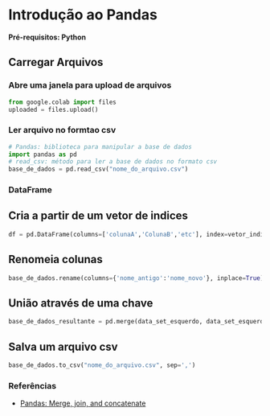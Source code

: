 # Introdução ao Pandas
**Pré-requisitos: Python** 

## Carregar Arquivos 

### Abre uma janela para upload de arquivos 
```python
from google.colab import files
uploaded = files.upload()
``` 
### Ler arquivo no formtao csv 
```python
# Pandas: biblioteca para manipular a base de dados 
import pandas as pd 
# read_csv: método para ler a base de dados no formato csv
base_de_dados = pd.read_csv("nome_do_arquivo.csv")
```

### DataFrame
## Cria a partir de um vetor de indices 
```python
df = pd.DataFrame(columns=['colunaA','ColunaB','etc'], index=vetor_indices )
```
## Renomeia colunas 
```python
base_de_dados.rename(columns={'nome_antigo':'nome_novo'}, inplace=True)
``` 

## União através de uma chave
```python
base_de_dados_resultante = pd.merge(data_set_esquerdo, data_set_esquerdo, on='nome_da_coluna')
```

## Salva um arquivo csv 
```python
base_de_dados.to_csv("nome_do_arquivo.csv", sep=',')
```

### Referências
* [Pandas: Merge, join, and concatenate](https://pandas.pydata.org/pandas-docs/stable/user_guide/merging.html)  
